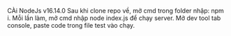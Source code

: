 CÀi NodeJs v16.14.0
Sau khi clone repo về, mở cmd trong folder nhập: npm i.
Mỗi lần làm, mở cmd nhập node index.js để chạy server.
Mở dev tool tab console, paste code trong file test vào chạy.

 
